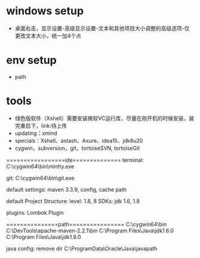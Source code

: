 # windows setup
- 桌面右击，显示设置-高级显示设置-文本和其他项目大小调整的高级选项-仅更改文本大小，统一加4个点

# env setup
- path

# tools
- 绿色版软件（Xshell）需要安装微软VC运行库，尽量在刚开机的时候安装，装完重启下，link:待上传
- updating：xmind
- specials：Xshell、astash、Axure、idea15、jdk8u20
- cygwin，subversion，git，tortoiseSVN, tortoiseGit

=================ide==============
terminal:
C:\cygwin64\bin\mintty.exe

git:
C:\cygwin64\bin\git.exe

default settings:
maven 3.3.9, config, cache path

default Project Structure:
level: 1.8, 8
SDKs: jdk 1.6, 1.8

plugins:
Lombok Plugin


===============path================
C:\cygwin64\bin\
C:\DevTools\apache-maven-2.2.1\bin
C:\Program Files\Java\jdk1.6.0
C:\Program Files\Java\jdk1.8.0

java config:
remove dir C:\ProgramData\Oracle\Java\javapath
